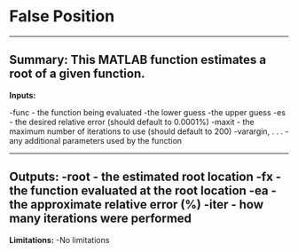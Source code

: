 # False Position
---
**Summary:** This MATLAB function estimates a root of a given function. 
---
**Inputs:**

-func - the function being evaluated
 -the lower guess
 -the upper guess
-es - the desired relative error (should default to 0.0001%)
-maxit - the maximum number of iterations to use (should default to 200)
-varargin, . . . - any additional parameters used by the function

---
**Outputs:**
-root - the estimated root location
-fx - the function evaluated at the root location
-ea - the approximate relative error (%)
-iter - how many iterations were performed
 ---
 **Limitations:**
 -No limitations
